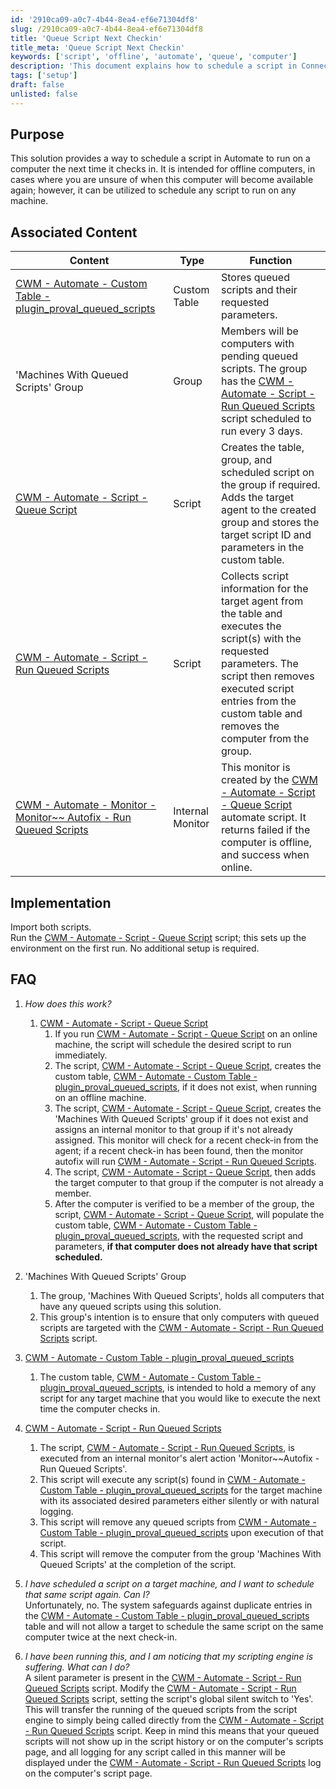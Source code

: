 ```yaml
---
id: '2910ca09-a0c7-4b44-8ea4-ef6e71304df8'
slug: /2910ca09-a0c7-4b44-8ea4-ef6e71304df8
title: 'Queue Script Next Checkin'
title_meta: 'Queue Script Next Checkin'
keywords: ['script', 'offline', 'automate', 'queue', 'computer']
description: 'This document explains how to schedule a script in ConnectWise Automate to run on a computer the next time it checks in, specifically targeting offline machines. It covers the implementation process, associated content, and answers to frequently asked questions regarding the script queueing process.'
tags: ['setup']
draft: false
unlisted: false
---
```


## Purpose

This solution provides a way to schedule a script in Automate to run on a computer the next time it checks in. It is intended for offline computers, in cases where you are unsure of when this computer will become available again; however, it can be utilized to schedule any script to run on any machine.

## Associated Content

| Content                                                                                             | Type          | Function                                                                                                                         |
|-----------------------------------------------------------------------------------------------------|---------------|----------------------------------------------------------------------------------------------------------------------------------|
| [CWM - Automate - Custom Table - plugin_proval_queued_scripts](/docs/a20befa8-ecca-4cf9-9d18-c4140f87aafc) | Custom Table  | Stores queued scripts and their requested parameters.                                                                           |
| 'Machines With Queued Scripts' Group                                                              | Group         | Members will be computers with pending queued scripts. The group has the [CWM - Automate - Script - Run Queued Scripts](/docs/f60f4501-a2ea-43f0-87ee-99fc8ee15031) script scheduled to run every 3 days. |
| [CWM - Automate - Script - Queue Script](/docs/c96624e1-038a-45ca-a6d0-645a629af721)          | Script        | Creates the table, group, and scheduled script on the group if required. Adds the target agent to the created group and stores the target script ID and parameters in the custom table. |
| [CWM - Automate - Script - Run Queued Scripts](/docs/f60f4501-a2ea-43f0-87ee-99fc8ee15031)   | Script        | Collects script information for the target agent from the table and executes the script(s) with the requested parameters. The script then removes executed script entries from the custom table and removes the computer from the group. |
| [CWM - Automate - Monitor - Monitor~~ Autofix - Run Queued Scripts](/docs/41b393a9-cb59-4418-8536-9fe911cb4c9d) | Internal Monitor | This monitor is created by the [CWM - Automate - Script - Queue Script](/docs/c96624e1-038a-45ca-a6d0-645a629af721) automate script. It returns failed if the computer is offline, and success when online. |

## Implementation

Import both scripts.  
Run the [CWM - Automate - Script - Queue Script](/docs/c96624e1-038a-45ca-a6d0-645a629af721) script; this sets up the environment on the first run. No additional setup is required.

## FAQ

1. *How does this work?*
   1. [CWM - Automate - Script - Queue Script](/docs/c96624e1-038a-45ca-a6d0-645a629af721)
      1. If you run [CWM - Automate - Script - Queue Script](/docs/c96624e1-038a-45ca-a6d0-645a629af721) on an online machine, the script will schedule the desired script to run immediately.
      2. The script, [CWM - Automate - Script - Queue Script](/docs/c96624e1-038a-45ca-a6d0-645a629af721), creates the custom table, [CWM - Automate - Custom Table - plugin_proval_queued_scripts](/docs/a20befa8-ecca-4cf9-9d18-c4140f87aafc), if it does not exist, when running on an offline machine.
      3. The script, [CWM - Automate - Script - Queue Script](/docs/c96624e1-038a-45ca-a6d0-645a629af721), creates the 'Machines With Queued Scripts' group if it does not exist and assigns an internal monitor to that group if it's not already assigned. This monitor will check for a recent check-in from the agent; if a recent check-in has been found, then the monitor autofix will run [CWM - Automate - Script - Run Queued Scripts](/docs/f60f4501-a2ea-43f0-87ee-99fc8ee15031).
      4. The script, [CWM - Automate - Script - Queue Script](/docs/c96624e1-038a-45ca-a6d0-645a629af721), then adds the target computer to that group if the computer is not already a member.
      5. After the computer is verified to be a member of the group, the script, [CWM - Automate - Script - Queue Script](/docs/c96624e1-038a-45ca-a6d0-645a629af721), will populate the custom table, [CWM - Automate - Custom Table - plugin_proval_queued_scripts](/docs/a20befa8-ecca-4cf9-9d18-c4140f87aafc), with the requested script and parameters, **if that computer does not already have that script scheduled.**

2. 'Machines With Queued Scripts' Group
   1. The group, 'Machines With Queued Scripts', holds all computers that have any queued scripts using this solution.
   2. This group's intention is to ensure that only computers with queued scripts are targeted with the [CWM - Automate - Script - Run Queued Scripts](/docs/f60f4501-a2ea-43f0-87ee-99fc8ee15031) script.

3. [CWM - Automate - Custom Table - plugin_proval_queued_scripts](/docs/a20befa8-ecca-4cf9-9d18-c4140f87aafc)
   1. The custom table, [CWM - Automate - Custom Table - plugin_proval_queued_scripts](/docs/a20befa8-ecca-4cf9-9d18-c4140f87aafc), is intended to hold a memory of any script for any target machine that you would like to execute the next time the computer checks in.

4. [CWM - Automate - Script - Run Queued Scripts](/docs/f60f4501-a2ea-43f0-87ee-99fc8ee15031)
   1. The script, [CWM - Automate - Script - Run Queued Scripts](/docs/f60f4501-a2ea-43f0-87ee-99fc8ee15031), is executed from an internal monitor's alert action 'Monitor~~Autofix - Run Queued Scripts'.
   2. This script will execute any script(s) found in [CWM - Automate - Custom Table - plugin_proval_queued_scripts](/docs/a20befa8-ecca-4cf9-9d18-c4140f87aafc) for the target machine with its associated desired parameters either silently or with natural logging.
   3. This script will remove any queued scripts from [CWM - Automate - Custom Table - plugin_proval_queued_scripts](/docs/a20befa8-ecca-4cf9-9d18-c4140f87aafc) upon execution of that script.
   4. This script will remove the computer from the group 'Machines With Queued Scripts' at the completion of the script.

5. *I have scheduled a script on a target machine, and I want to schedule that same script again. Can I?*  
   Unfortunately, no. The system safeguards against duplicate entries in the [CWM - Automate - Custom Table - plugin_proval_queued_scripts](/docs/a20befa8-ecca-4cf9-9d18-c4140f87aafc) table and will not allow a target to schedule the same script on the same computer twice at the next check-in.

6. *I have been running this, and I am noticing that my scripting engine is suffering. What can I do?*  
   A silent parameter is present in the [CWM - Automate - Script - Run Queued Scripts](/docs/f60f4501-a2ea-43f0-87ee-99fc8ee15031) script. Modify the [CWM - Automate - Script - Run Queued Scripts](/docs/f60f4501-a2ea-43f0-87ee-99fc8ee15031) script, setting the script's global silent switch to 'Yes'. This will transfer the running of the queued scripts from the script engine to simply being called directly from the [CWM - Automate - Script - Run Queued Scripts](/docs/f60f4501-a2ea-43f0-87ee-99fc8ee15031) script. Keep in mind this means that your queued scripts will not show up in the script history or on the computer's scripts page, and all logging for any script called in this manner will be displayed under the [CWM - Automate - Script - Run Queued Scripts](/docs/f60f4501-a2ea-43f0-87ee-99fc8ee15031) log on the computer's script page.

